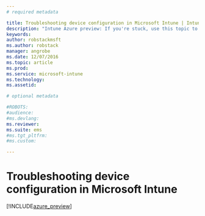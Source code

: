 ```yaml
---
# required metadata

title: Troubleshooting device configuration in Microsoft Intune | Intune Azure preview | Microsoft Docs
description: "Intune Azure preview: If you're stuck, use this topic to help you solve problems with Intune device configurations."
keywords:
author: robstackmsftms.author: robstack
manager: angrobe
ms.date: 12/07/2016
ms.topic: article
ms.prod:
ms.service: microsoft-intune
ms.technology:
ms.assetid: 

# optional metadata

#ROBOTS:
#audience:
#ms.devlang:
ms.reviewer: 
ms.suite: ems
#ms.tgt_pltfrm:
#ms.custom:

---
```


# Troubleshooting device configuration in Microsoft Intune


[!INCLUDE[azure_preview](../includes/azure_preview.md)]